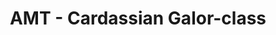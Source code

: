 ---
layout: product
title: "AMT - Cardassian Galor-class"
price: "TBA" 
desc: "N/A"
img_path: "/assets/img/AMT1028.webp"
brand: "N/A"
available: false
special_offer: false
new: false
soon: false
cat: "010000"
subcat: "013800"
subsubcat: "0N/A"
sifra: "AMT1028"
popular: false
spec: false
---